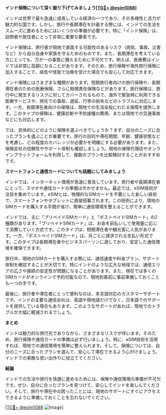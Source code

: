 **インド保険について深く掘り下げてみましょう[[TG💪+ @esim1088](https://t.me/s/esim1088)]**

インドは世界で最も急速に成長している経済の一つであり、その多様性と活力が魅力的な国です。しかし、旅行や長期滞在を計画する際には、インドでの生活をスムーズに進めるためにはいくつかの準備が必要です。特に「インド保険」は、訪問者や居住者にとって非常に重要な要素です。

インド保険は、旅行者が現地で直面する可能性のあるリスク（病気、事故、災害など）から自分自身や家族を守るためのものです。また、長期滞在を考えている方にとっても、万が一の事態に備えるために不可欠です。例えば、医療費はインドでは非常に高額になることがあります。そのため、旅行保険や海外旅行保険に加入することで、病気や怪我で治療を受けた場合でも安心して対応できます。

インド保険にはさまざまな種類があります。短期旅行者向けの旅行保険や、長期滞在者のための医療保険、さらに賠償責任保険などがあります。旅行保険は、旅行中に発生するリスクに対してカバーされるもので、海外で緊急時に利用できる医療サービスや、旅先での事故、遅延、行李の紛失などのトラブルに対応します。一方、長期滞在者向けの保険は、現地での生活全般にわたる保障を提供します。このタイプの保険は、健康診断や予防接種の費用、または現地での交通事故などにも対応します。

では、具体的にどのように保険を選ぶべきでしょうか？まず、自分のニーズに合ったプランを選ぶことが重要です。旅行の目的や滞在期間、年齢、健康状態などを考慮し、どの程度のカバレッジが必要かを明確にする必要があります。また、保険会社の信頼性やサポート体制も確認しましょう。現地の保険代理店やオンラインプラットフォームを利用して、複数のプランを比較検討することがおすすめです。

**スマートフォンと通信カードについても話題にしてみましょう**

インドでは、インターネット環境が急速に普及しています。旅行者や長期滞在者にとって、スマホや通信カードの準備は欠かせません。最近では、eSIM技術が注目を集めています。eSIMとは、物理的なSIMカードを不要にした新しい技術で、スマートフォンやタブレットに直接搭載されます。この技術により、現地のSIMカードを購入する手間が省け、簡単に通信環境を整えることができます。

インドでは、主に「プリペイドSIMカード」と「ポストペイドSIMカード」の2種類があります。「プリペイドSIMカード」は、お金を前払いして使用量に応じて消費していく方式です。このタイプは、短期滞在者や観光客に人気があります。一方、「ポストペイドSIMカード」は、月ごとに請求される支払い形式です。このタイプは長期滞在者やビジネスパーソンに適しており、安定した通信環境を確保できます。

旅行中、現地のSIMカードを購入する際には、通信速度や料金プラン、サポート体制を確認することが大切です。特にインドのような広大な地域では、通信エリアの広さや接続の安定性が問題になることがあります。また、現在では多くのSIMカードがオンラインで予約可能なので、現地到着前に事前準備しておくことも一つの手です。

最後に、旅行者や滞在者にとって便利なのは、多言語対応のカスタマーサポートです。インドの主要な通信会社は、英語や現地語だけでなく、日本語でのサポートを提供している場合もあります。このようなサポートがあれば、現地でのトラブルが大幅に軽減されるでしょう。

**まとめ**

インドは魅力的な旅行先でありながら、さまざまなリスクが伴います。そのため、旅行保険や通信カードの準備は必ず行いましょう。特に、eSIM技術を活用すれば、現地での通信環境を簡単に整えられます。そして、保険については、自分のニーズに合ったプランを選んで、安心して滞在できるよう心がけましょう。インドでの素敵な思い出作りに役立ててください。

**結論**

インドでの生活や旅行を快適に進めるためには、保険や通信環境の準備が不可欠です。ぜひ、自分に合ったプランを見つけて、安心してインドを楽しんでください。そして、旅行や滞在中の困ったことには、現地のサポートにすぐにアクセスできるように準備しておくことを忘れないでください。

[[TG💪+ @esim1088](https://t.me/s/esim1088) ![Image](https://i.postimg.cc/Y0z9fWf4/image.png)]